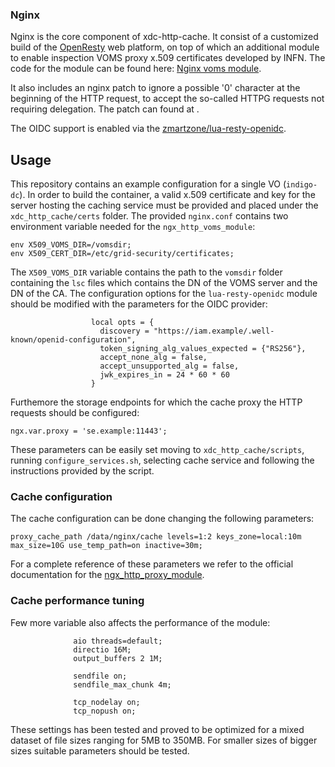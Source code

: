 ### Nginx
Nginx is the core component of xdc-http-cache. It consist of a customized build of the [OpenResty](https://openresty.org/en/) web platform, on top of which an additional module to enable inspection VOMS proxy x.509 certificates developed by INFN.
The code for the module can be found here:
[Nginx voms module](https://baltig.infn.it/storm2/ngx_http_voms_module/blob/master/src/ngx_http_voms_module.cpp).

It also includes an nginx patch to ignore a possible '0' character at the beginning of the HTTP request, to accept the so-called HTTPG requests not requiring delegation. The patch can found at [](https://baltig.infn.it/storm2/build/blob/master/docker/ngx-voms-build/assets/nginx-httpg_no_delegation.patch).

The OIDC support is enabled via the [zmartzone/lua-resty-openidc](https://github.com/zmartzone/lua-resty-openidc).

## Usage
This repository contains an example configuration for a single VO (`indigo-dc`).
In order to build the container, a valid x.509 certificate and key for the server hosting the caching service must be provided and placed under the `xdc_http_cache/certs` folder. 
The provided `nginx.conf` contains two environment variable needed for the `ngx_http_voms_module`:
```
env X509_VOMS_DIR=/vomsdir;
env X509_CERT_DIR=/etc/grid-security/certificates;
```
The `X509_VOMS_DIR` variable contains the path to the `vomsdir` folder containing the `lsc` files which contains the DN of the VOMS server and the DN of the CA.
The configuration options  for the `lua-resty-openidc` module should be modified with the parameters for the OIDC provider:
```
                  local opts = {
                    discovery = "https://iam.example/.well-known/openid-configuration",
                    token_signing_alg_values_expected = {"RS256"},
                    accept_none_alg = false,
                    accept_unsupported_alg = false,
                    jwk_expires_in = 24 * 60 * 60
                  }

```
Furthemore the storage endpoints for which the cache proxy the HTTP requests should be configured:
```
ngx.var.proxy = 'se.example:11443';
```
These parameters can be easily set moving to `xdc_http_cache/scripts`, running `configure_services.sh`, selecting cache service and following the instructions provided by the script.
### Cache configuration
The cache configuration can be done changing the following parameters:
```
proxy_cache_path /data/nginx/cache levels=1:2 keys_zone=local:10m max_size=10G use_temp_path=on inactive=30m;
```
For a complete reference of these parameters we refer to the official documentation for the  [ngx_http_proxy_module](http://nginx.org/en/docs/http/ngx_http_proxy_module.html).
### Cache performance tuning
Few more variable also affects the performance of the module:
```
              aio threads=default;
              directio 16M;
              output_buffers 2 1M;

              sendfile on;
              sendfile_max_chunk 4m;
              
              tcp_nodelay on;
              tcp_nopush on;

```
These settings has been tested and proved to be optimized for a mixed dataset of file sizes ranging for 5MB to 350MB. For smaller sizes of bigger sizes suitable parameters should be tested.






